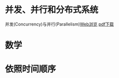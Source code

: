 
# 并发、并行和分布式系统

并发(Concurrency)与并行(Parallelism)[Web浏览](https://github.com/QuChunhe/blogs/blob/master/Concurrency_vs_Parallelism.md) [pdf下载](https://github.com/QuChunhe/blogs/raw/master/files/2020-05-25_Concurrency_vs_Parallelism.pdf)

# 数学


# 依照时间顺序
